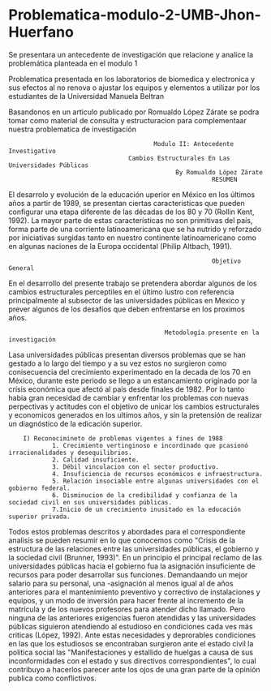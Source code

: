 # Problematica-modulo-2-UMB-Jhon-Huerfano
Se presentara un antecedente de investigación que relacione y analice la problemática planteada en el modulo 1

Problematica presentada en los laboratorios de biomedica y electronica y sus efectos al no  renova o  ajustar los equipos y elementos a utilizar por los estudiantes de la Universidad Manuela Beltran

Basandonos en un articulo publicado por Romualdo López Zárate se podra tomar como material de consulta y estructuracion para complementaar nuestra problematica de investigación

                                            Modulo II: Antecedente Investigativo
                                     Cambios Estructurales En Las Universidades Públicas 
                                                  By Romualdo López Zárate
                                                            RESUMEN
El desarrolo y evolución de la educación uperior en México en los últimos años a partir de 1989, se presentan ciertas caracteristicas que pueden configurar una etapa diferente de las décadas de los 80 y 70 (Rollin Kent, 1992). La mayor parte de estas características no son primitivas del país, forma parte de una corriente latinoamericana que se ha nutrido y reforzado por iniciativas surgidas tanto en nuestro continente latinoamericano como en algunas naciones de la Europa occidental (Philip Altbach, 1991).

                                                            Objetivo General   
En el desarrollo del presente trabajo se pretendera abordar algunos de los cambios estructurales perceptiles en el último lustro con referencia principalmente al subsector de las universidades públicas en Mexico y prever algunos de los desafíos que deben enfrentarse en los proximos años.                        

                                               Metodología presente en la investigación
Lasa universidades públicas presentan diversos problemas que se han gestado a lo largo del tiempo y a su vez estos no surgieron como conisecuencia del crecimiento experimentado en la decada de los 70 en México, durante este periodo se llego a un estancamiento originado por la crísis económica que afectó al país desde finales de 1982. Por lo tanto habia gran necesidad de cambiar y enfrentar los problemas con nuevas perpectivas y actitudes con el objetivo de unicar los cambios estructurales y economicos generados en los ultimos años, y sin la pretensión de realizar un diagnóstico de la edicación superior.

        I) Reconocimineto de problemas vigentes a fines de 1988
                1. Crecimiento vertinginoso e incordinado que pcasionó irracionalidades y desequilibrios.
                2. Calidad insuficiente. 
                3. Débil vinculacion con el sector productivo.
                4. Insuficiencia de recursos económicos e infraestructura.
                5. Relación insociable entre algunas universidades con el gobierno federal.
                6. Disminucion de la credibilidad y confianza de la sociedad civil en sus universidades públicas.
                7.Inicio de un crecimiento inusitado en la educación superior privada.
Todos estos problemas descritos y abordades para el correspondiente analisis se pueden resumir en lo que conocemos como "Crisis de la estructura de las relaciones entre las universidades públicas, el gobierno y la sociedad civil (Brunner, 1993)". En un principio el principal reclamo de las universidades públicas hacia el gobierno fua la asignación insuficiente de recursos para poder desarrollar sus funciones. Demandaando un mejor salario para su personal, una -asignación al menos igual al de años anteriores para el mantenimiento preventivo y correctivo de instalaciones y equipos, y un modo de inversión para hacer frente al incremento de la matrícula y de los nuevos profesores para atender dicho llamado. Pero ninguna de las anteriores exigencias fueron atendidas y las universidades públicas siguieron atendiendo al estudioso en condiciones cada ves más criticas (López, 1992). Ante estas necesidades y deprorables condiciones en las que los estudiosos se encontraban surgieron ante el estado civil  la politica social las "Manifestaciones y estallido de huelgas a causa de sus inconformidades con el estado y sus directivos correspondientes", lo cual contribuyo a hacerlos parecer ante los ojos de una gran parte de la opinión publica como conflictivos.  
                
